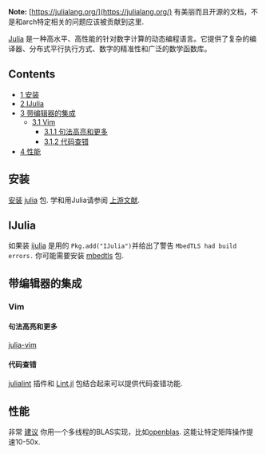 **Note:** [https://julialang.org/](https://julialang.org/) 有美丽而且开源的文档，不是和arch特定相关的问题应该被贡献到这里.

[Julia](https://julialang.org/) 是一种高水平、高性能的针对数字计算的动态编程语言。它提供了复杂的编译器、分布式平行执行方式、数字的精准性和广泛的数学函数库。

## Contents

*   [1 安装](#.E5.AE.89.E8.A3.85)
*   [2 IJulia](#IJulia)
*   [3 带编辑器的集成](#.E5.B8.A6.E7.BC.96.E8.BE.91.E5.99.A8.E7.9A.84.E9.9B.86.E6.88.90)
    *   [3.1 Vim](#Vim)
        *   [3.1.1 句法高亮和更多](#.E5.8F.A5.E6.B3.95.E9.AB.98.E4.BA.AE.E5.92.8C.E6.9B.B4.E5.A4.9A)
        *   [3.1.2 代码查错](#.E4.BB.A3.E7.A0.81.E6.9F.A5.E9.94.99)
*   [4 性能](#.E6.80.A7.E8.83.BD)

## 安装

[安装](/index.php/%E5%AE%89%E8%A3%85 "安装") [julia](https://www.archlinux.org/packages/?name=julia) 包. 学和用Julia请参阅 [上游文献](https://julia-cn.readthedocs.io/zh_CN/latest/).

## IJulia

如果装 [ijulia](https://github.com/JuliaLang/IJulia.jl) 是用的 `Pkg.add("IJulia")`并给出了警告 `MbedTLS had build errors.` 你可能需要安装 [mbedtls](https://www.archlinux.org/packages/?name=mbedtls) 包.

## 带编辑器的集成

### Vim

#### 句法高亮和更多

[julia-vim](https://github.com/JuliaEditorSupport/julia-vim)

#### 代码查错

[julialint](https://github.com/zyedidia/julialint.vim) 插件和 [Lint.jl](https://github.com/tonyhffong/Lint.jl) 包结合起来可以提供代码查错功能.

## 性能

非常 [建议](https://discourse.julialang.org/t/multithreaded-libraries/) 你用一个多线程的BLAS实现，比如[openblas](https://www.archlinux.org/packages/?name=openblas). 这能让特定矩阵操作提速10-50x.